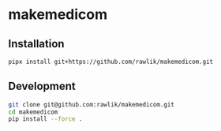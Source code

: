 # makemedicom

## Installation
```bash
pipx install git+https://github.com/rawlik/makemedicom.git
```

## Development
```bash
git clone git@github.com:rawlik/makemedicom.git
cd makemedicom
pip install --force .
```
